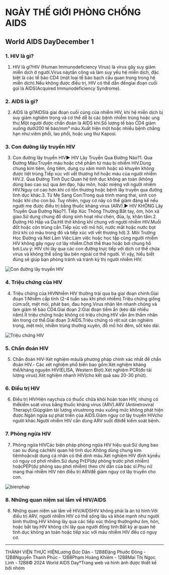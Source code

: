 # NGÀY THẾ GIỚI PHÒNG CHỐNG AIDS

## World AIDS DayDecember 1

### 1. HIV là gì?

1. HIV là gì?HIV (Human Immunodeficiency Virus) là virus gây suy giảm miễn dịch ở người.Virus nàytấn công và làm suy yếu hệ miễn dịch, đặc biệt là các tế bào CD4 (một loại tế bào bạch cầu quan trọng trong hệ miễn dịch).Nếu không được điều trị, HIV có thể dẫn đếngiai đoạn cuối gọi là AIDS(Acquired Immunodeficiency Syndrome).

### 2. AIDS là gì?

2. AIDS là gì?AIDSlà giai đoạn cuối cùng của nhiễm HIV, khi hệ miễn dịch bị suy giảm nghiêm trọng và cơ thể dễ bị các bệnh nhiễm trùng hoặc ung thư.Một người được chẩn đoán là AIDS khi:Số lượng tế bào CD4 giảm xuống dưới200 tế bào/mm³ máu.Xuất hiện một hoặc nhiều bệnh chẳng hạn như:viêm phổi, lao phổi, hoặc ung thư Kaposi.

### 3. Con đường lây truyền HIV

3. Con đường lây truyền HIV▶ HIV Lây Truyền Qua Đường Nào?1. Qua Đường Máu:Truyền máu hoặc chế phẩm từ máu bị nhiễm HIV.Dùng chung kim tiêm, ống tiêm, dụng cụ xăm mình hoặc xỏ khuyên không được tiệt trùng.Tiếp xúc với vết thương hở hoặc máu của người nhiễm HIV.2. Qua Đường Tình Dục:Quan hệ tình dục không an toàn (không dùng bao cao su) qua âm đạo, hậu môn, hoặc miệng với người nhiễm HIV.Nguy cơ cao hơn khi có tổn thương hoặc bệnh lây truyền qua đường tình dục khác.3. Từ Mẹ Sang Con:Trong quá trình mang thai, sinh con hoặc khi cho con bú. Tuy nhiên, nguy cơ này có thể giảm đáng kể nếu người mẹ được điều trị bằng thuốc kháng virus (ARV).▶ HIV KHÔNG Lây Truyền Qua Đường Nào?1. Tiếp Xúc Thông Thường:Bắt tay, ôm, hôn xã giao.Sử dụng chung đồ dùng sinh hoạt như chén, đũa, ly, khăn tắm.2. Đường Hô Hấp và Da:Hít thở không khí chung với người nhiễm HIV.Muỗi đốt hoặc côn trùng cắn.Tiếp xúc với mồ hôi, nước mắt hoặc nước bọt (trừ khi có máu trong đó và tiếp xúc với vết thương hở).3. Môi Trường Học Đường và Nơi Làm Việc:Làm việc hoặc học tập cùng người nhiễm HIV không gây nguy cơ lây nhiễm.Chơi thể thao hoặc bơi chung hồ bơi.Lưu ý: HIV chỉ lây qua các con đường trực tiếp với dịch cơ thể chứa virus và không thể sống lâu bên ngoài cơ thể người. Vì vậy, hiểu biết đúng sẽ giúp bạn phòng tránh và tránh kỳ thị người nhiễm HIV.

![Con đường lây truyền HIV](https://lh3.googleusercontent.com/pw/AP1GczNOVlXQ2TRSe9XHhcfPXrYOvU0Pz5IgPN9EJ32AYj7k_Yy52L2yAKbHMyzTcIhRsIiZ9OaPF3CZ1v5WZ47rEeweIIO3KF8nW3IlEx14Zh2hYNdlxg=w2400)

### 4. Triệu chứng của HIV

4. Triệu chứng của HIVNhiễm HIV thường trải qua ba giai đoạn chính:Giai đoạn 1:Nhiễm cấp tính (2-4 tuần sau khi phơi nhiễm).Triệu chứng giống cúm:sốt, mệt mỏi, phát ban, đau họng.Virus nhân lên nhanh chóng và làm giảm tế bào CD4.Giai đoạn 2:Giai đoạn tiềm ẩn (kéo dài nhiều năm).Ít triệu chứng hoặc không có triệu chứng.HIV vẫn âm thầm nhân lên trong cơ thể.Giai đoạn 3:AIDS.Triệu chứng rõ rệt:sút cân nghiêm trọng, mệt mỏi, nhiễm trùng thường xuyên, đổ mồ hôi đêm, sốt kéo dài.

![Triệu chứng HIV](https://lh3.googleusercontent.com/pw/AP1GczP0xH_E3_dg9RBz8nuepohJwFD-TizB6Vxb2uSJsSHlh3nk0FWt-Uuw-XF38eTEnR8OMrSEkek26mFVYDVsk9H07Lk16IJVsHa5b_cUAA6-zdVJEA=w2400)

### 5. Chẩn đoán HIV

5. Chẩn đoán HIV-Xét nghiệm máulà phương pháp chính xác nhất để chẩn đoán HIV.- Các xét nghiệm phổ biến bao gồm:Xét nghiệm kháng thể/kháng nguyên HIV(ELISA, Western Blot).Xét nghiệm PCR(đo tải lượng virus).Xét nghiệm nhanh HIV(cho kết quả sau 20-30 phút).

### 6. Điều trị HIV

6. Điều trị HIVHiện naychưa có thuốc chữa khỏi hoàn toàn HIV, nhưng có thểkiểm soát virus bằng thuốc kháng virus (ARV).ARV (Antiretroviral Therapy):Giúpgiảm tải lượng virustrong máu xuống mức không phát hiện được.Ngăn ngừa sự phát triển của AIDS.Giảm nguy cơ lây truyền HIVcho người khác.Người nhiễm HIV cần dùng ARV suốt đờiđể kiểm soát bệnh.

### 7. Phòng ngừa HIV

7. Phòng ngừa HIVCác biện pháp phòng ngừa HIV hiệu quả:Sử dụng bao cao su đúng cáchkhi quan hệ tình dục.Không dùng chung kim tiêmhoặcvật dụng cá nhân có thể dính máu.Xét nghiệm HIV định kỳnếu có nguy cơ phơi nhiễm.Sử dụng PrEP(dự phòng trước phơi nhiễm) hoặcPEP(dự phòng sau phơi nhiễm) theo chỉ dẫn của bác sĩ.Phụ nữ mang thai nhiễm HIV nên điều trị ARVđể giảm nguy cơ lây truyền cho con.

![bienphap](https://lh3.googleusercontent.com/pw/AP1GczNQ8anjxMFLERbhDj0nrS9EudzzjAggUzwVzUieOyR-ogWtG2xnBIowQ_0REjujd7MfrFm1_GowG32h8oCE-J-kYpqItGcpZK7tUlMSIOxdDV9gTGM=w2400)

### 8. Những quan niệm sai lầm về HIV/AIDS

8. Những quan niệm sai lầm về HIV/AIDSHIV không phải là án tử hình:Với điều trị ARV, người nhiễm HIV có thể sống lâu và khỏe mạnh như người bình thường.HIV không lây qua các tiếp xúc thông thườngnhư ôm, hôn, hoặc bắt tay.HIV không chỉ lây qua người đồng tính:Bất kỳ ai quan hệ tình dục không an toàn hoặc tiếp xúc với máu nhiễm HIV đều có nguy cơ.

---

THÀNH VIÊN THỰC HIỆNLương Đức Dân - 12B8Đặng Phước Đông - 12B8Nguyễn Thanh Phúc - 12B8Phạm Hoàng Khiêm - 12B8Mai Thị Ngọc Linh - 12B8© 2024 World AIDS Day*Trang web và hình ảnh được thiết kế bởi nhóm
